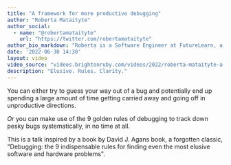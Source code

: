 ```yaml
---
title: "A framework for more productive debugging"
author: "Roberta Mataityte"
author_social:
  - name: "@robertamataityte"
    url: "https://twitter.com/robertamataityte"
author_bio_markdown: "Roberta is a Software Engineer at FutureLearn, a leading online education platform. Prior to working in technology she worked for the arts and film sector and has a keen interest in the cross section of art, culture and technology. These days when not learning, coding or debugging, she is probably trying to grow the perfect balcony tomatoes."
date: '2022-06-30 14:30'
layout: video
video_source: "videos.brightonruby.com/videos/2022/roberta-mataityte-a-framework-for-more-productive-debugging.mp4"
description: "Elusive. Rules. Clarity."
---
```


You can either try to guess your way out of a bug and potentially end up spending a large amount of time getting carried away and going off in unproductive directions.

_Or_ you can make use of the 9 golden rules of debugging to track down pesky bugs systematically, in no time at all.

This is a talk inspired by a book by David J. Agans book, a forgotten classic, "Debugging: the 9 indispensable rules for finding even the most elusive software and hardware problems".